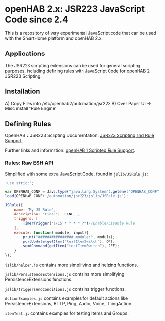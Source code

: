 # openHAB 2.x: JSR223 JavaScript Code since 2.4

This is a repository of very experimental JavaScript code that can be used with the SmartHome platform and openHAB 2.x.

## Applications

The JSR223 scripting extensions can be used for general scripting purposes, including defining rules with JavaScript Code for openHAB 2 JSR223 Scripting.

## Installation

A) Copy Files into /etc/openhab2/automation/jsr223
B) Over Paper UI -> Misc install "Rule Engine"

## Defining Rules

OpenHAB 2 JSR223 Scripting Documentation: [JSR223 Scripting and Rule Support](https://www.openhab.org/docs/configuration/jsr223.html#jsr223-scripting).

Further links and information: [openHAB 1 Scripted Rule Support](https://github.com/eclipse/smarthome/wiki/Scripted-Rule-Support).

### Rules: Raw ESH API

Simplified with some extra JavaScript Code, found in `jslib/JSRule.js`:

```JavaScript
'use strict';

var OPENHAB_CONF = Java.type("java.lang.System").getenv("OPENHAB_CONF");
load(OPENHAB_CONF+'/automation/jsr223/jslib/JSRule.js');

JSRule({
    name: "My JS Rule",
    description: "Line:"+__LINE__,
    triggers: [
        TimerTrigger("0/15 * * * * ?")//Enable/Disable Rule
    ],
    execute: function( module, input){
        print("################ module:", module);
        postUpdate(getItem("testItemSwitch"), ON);
        sendCommand(getItem("testItemSwitch"), OFF);
    }
});
```

`jslib/helper.js` contains more simplifying and helping functions.

`jslib/PersistenceExtensions.js` contains more simplifying PersistenceExtensions functions.

`jslib/triggersAndConditions.js` contains trigger functions.

`ActionExamples.js` contains examples for default actions like PersistenceExtensions, HTTP, Ping, Audio, Voice, ThingAction.

`itemTest.js` contains examples for testing Items and Groups.

 

